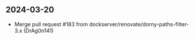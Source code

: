 
## 2024-03-20
 * Merge pull request #183 from dockserver/renovate/dorny-paths-filter-3.x (DrAg0n141)
